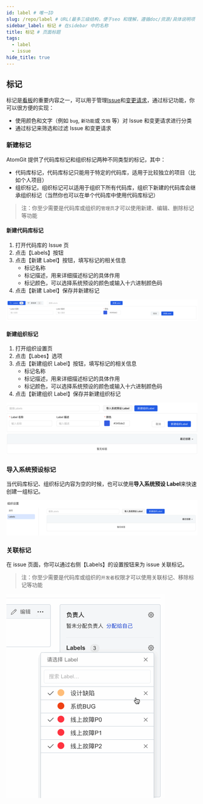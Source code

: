 ```yaml
---
id: label # 唯一ID
slug: /repo/label # URL(最多三级结构，便于seo 和理解，遵循doc/资源/具体说明项 的原则)
sidebar_label: 标记 # 在sidebar 中的名称
title: 标记 # 页面标题
tags:
  - label
  - issue
hide_title: true
---
```


## 标记

标记是[看板](https://#)的重要内容之一，可以用于管理[Issue](issue)和[变更请求](change-request)，通过标记功能，你可以很方便的实现：

- 使用颜色和文字（例如 `bug`, `新功能`或 `文档` 等）对 Issue 和变更请求进行分类
- 通过标记来筛选和过滤 Issue 和变更请求

### 新建标记

AtomGit 提供了代码库标记和组织标记两种不同类型的标记，其中：

- 代码库标记，代码库标记只能用于特定的代码库，适用于比较独立的项目（比如个人项目）
- 组织标记，组织标记可以适用于组织下所有代码库，组织下新建的代码库会继承组织标记（当然你也可以在单个代码库中使用代码库标记）

> 注：你至少需要是代码库或组织的`管理员`才可以使用新建、编辑、删除标记等功能

#### 新建代码库标记

1. 打开代码库的 Issue 页
1. 点击【Labels】按钮
1. 点击【新建 Label】按钮，填写标记的相关信息
    - 标记名称
    - 标记描述，用来详细描述标记的具体作用
    - 标记颜色，可以选择系统预设的颜色或输入十六进制颜色码
1. 点击【新建 Label】保存并新建标记

![新建代码库标记](./img/new-repo-label.png)

#### 新建组织标记

1. 打开组织设置页
1. 点击【Labes】选项
1. 点击【新建组织 Label】按钮，填写标记的相关信息
    - 标记名称
    - 标记描述，用来详细描述标记的具体作用
    - 标记颜色，可以选择系统预设的颜色或输入十六进制颜色码
1. 点击【新建组织 Label】保存并新建组织标记

![新建组织标记](./img/new-org-label.png)

### 导入系统预设标记

当代码库标记、组织标记内容为空的时候，也可以使用**导入系统预设 Label**来快速创建一组标记。

![导入系统预设 label](./img/ues-system-label.png)


### 关联标记

在 issue 页面，你可以通过右侧【Labels】的设置按钮来为 issue 关联标记。

> 注：你至少需要是代码库或组织的`开发者`权限才可以使用关联标记、移除标记等功能

![关联标记](./img/issue-link-label.gif)
